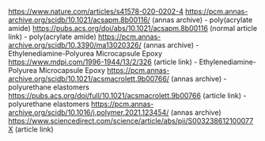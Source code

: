 https://www.nature.com/articles/s41578-020-0202-4
https://pcm.annas-archive.org/scidb/10.1021/acsapm.8b00116/ (annas archive) - poly(acrylate amide)
https://pubs.acs.org/doi/abs/10.1021/acsapm.8b00116 (normal article link) - poly(acrylate amide)
https://pcm.annas-archive.org/scidb/10.3390/ma13020326/ (annas archive) - Ethylenediamine-Polyurea Microcapsule Epoxy
https://www.mdpi.com/1996-1944/13/2/326 (article link) - Ethylenediamine-Polyurea Microcapsule Epoxy
https://pcm.annas-archive.org/scidb/10.1021/acsmacrolett.9b00766/ (annas archive) - polyurethane elastomers
https://pubs.acs.org/doi/full/10.1021/acsmacrolett.9b00766 (article link) - polyurethane elastomers
https://pcm.annas-archive.org/scidb/10.1016/j.polymer.2021.123454/ (annas archive)
https://www.sciencedirect.com/science/article/abs/pii/S003238612100077X (article link)
